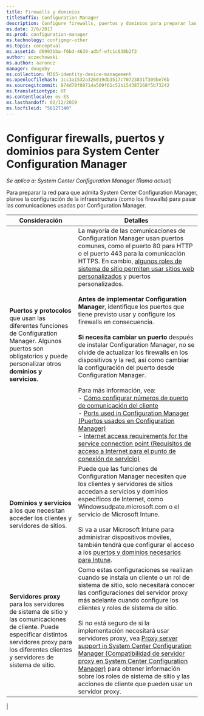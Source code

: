 ```yaml
---
title: Firewalls y dominios
titleSuffix: Configuration Manager
description: Configure firewalls, puertos y dominios para preparar las comunicaciones de System Center Configuration Manager.
ms.date: 2/6/2017
ms.prod: configuration-manager
ms.technology: configmgr-other
ms.topic: conceptual
ms.assetid: d6993bba-f6bd-4639-adbf-efc1c638b2f3
author: aczechowski
ms.author: aaroncz
manager: dougeby
ms.collection: M365-identity-device-management
ms.openlocfilehash: 1cc3a1532a326019db3517c70723831f309be76b
ms.sourcegitcommit: 874d78f08714a509f61c52b154387268f5b73242
ms.translationtype: HT
ms.contentlocale: es-ES
ms.lasthandoff: 02/12/2019
ms.locfileid: "56127140"
---
```

# <a name="set-up-firewalls-ports-and-domains-for-system-center-configuration-manager"></a>Configurar firewalls, puertos y dominios para System Center Configuration Manager

*Se aplica a: System Center Configuration Manager (Rama actual)*

Para preparar la red para que admita System Center Configuration Manager, planee la configuración de la infraestructura (como los firewalls) para pasar las comunicaciones usadas por Configuration Manager.  

|Consideración|Detalles|  
|-------------------|-------------|  
|**Puertos y protocolos** que usan las diferentes funciones de Configuration Manager. Algunos puertos son obligatorios y puede personalizar otros **dominios y servicios**.|La mayoría de las comunicaciones de Configuration Manager usan puertos comunes, como el puerto 80 para HTTP o el puerto 443 para la comunicación HTTPS. En cambio, [algunos roles de sistema de sitio permiten usar sitios web personalizados](/sccm/core/plan-design/network/websites-for-site-system-servers) y puertos personalizados.<br /><br /> **Antes de implementar Configuration Manager**, identifique los puertos que tiene previsto usar y configure los firewalls en consecuencia.<br /><br /> **Si necesita cambiar un puerto** después de instalar Configuration Manager, no se olvide de actualizar los firewalls en los dispositivos y la red, así como cambiar la configuración del puerto desde Configuration Manager.<br /><br /> Para más información, vea: </br>- [Cómo configurar números de puerto de comunicación del cliente](../../../core/clients/deploy/configure-client-communication-ports.md) </br>- [Ports used in Configuration Manager (Puertos usados en Configuration Manager)](../../../core/plan-design/hierarchy/ports.md) </br>- [Internet access requirements for the service connection point (Requisitos de acceso a Internet para el punto de conexión de servicio)](/sccm/core/servers/deploy/configure/about-the-service-connection-point#bkmk_urls)|  
|**Dominios y servicios** a los que necesitan acceder los clientes y servidores de sitios.|Puede que las funciones de Configuration Manager necesiten que los clientes y servidores de sitios accedan a servicios y dominios específicos de Internet, como Windowsudpate.microsoft.com o el servicio de Microsoft Intune.<br /><br /> Si va a usar Microsoft Intune para administrar dispositivos móviles, también tendrá que configurar el acceso a los [puertos y dominios necesarios para Intune](https://docs.microsoft.com/intune/get-started/network-infrastructure-requirements-for-microsoft-intune).|  
|**Servidores proxy** para los servidores de sistema de sitio y las comunicaciones de cliente. Puede especificar distintos servidores proxy para los diferentes clientes y servidores de sistema de sitio.|Como estas configuraciones se realizan cuando se instala un cliente o un rol de sistema de sitio, solo necesitará conocer las configuraciones del servidor proxy más adelante cuando configure los clientes y roles de sistema de sitio.<br /><br /> Si no está seguro de si la implementación necesitará usar servidores proxy, vea [Proxy server support in System Center Configuration Manager (Compatibilidad de servidor proxy en System Center Configuration Manager)](../../../core/plan-design/network/proxy-server-support.md) para obtener información sobre los roles de sistema de sitio y las acciones de cliente que pueden usar un servidor proxy.|   
|  
